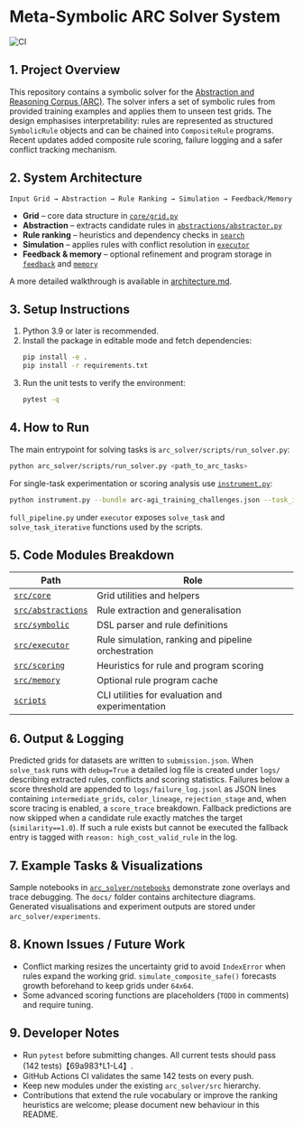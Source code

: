 # Meta-Symbolic ARC Solver System

![CI](https://github.com/BhavneetSinghYadav/REPO/actions/workflows/ci.yml/badge.svg)

## 1. Project Overview

This repository contains a symbolic solver for the [Abstraction and Reasoning Corpus (ARC)](https://github.com/arcprize/ARC-AGI-2).  The solver infers a set of symbolic rules from provided training examples and applies them to unseen test grids.  The design emphasises interpretability: rules are represented as structured `SymbolicRule` objects and can be chained into `CompositeRule` programs.  Recent updates added composite rule scoring, failure logging and a safer conflict tracking mechanism.

## 2. System Architecture

```
Input Grid → Abstraction → Rule Ranking → Simulation → Feedback/Memory
```

* **Grid** – core data structure in [`core/grid.py`](arc_solver/src/core/grid.py)
* **Abstraction** – extracts candidate rules in [`abstractions/abstractor.py`](arc_solver/src/abstractions/abstractor.py)
* **Rule ranking** – heuristics and dependency checks in [`search`](arc_solver/src/search)
* **Simulation** – applies rules with conflict resolution in [`executor`](arc_solver/src/executor)
* **Feedback & memory** – optional refinement and program storage in [`feedback`](arc_solver/src/feedback) and [`memory`](arc_solver/src/memory)

A more detailed walkthrough is available in [architecture.md](architecture.md).

## 3. Setup Instructions

1. Python 3.9 or later is recommended.
2. Install the package in editable mode and fetch dependencies:
   ```bash
   pip install -e .
   pip install -r requirements.txt
   ```
3. Run the unit tests to verify the environment:
   ```bash
   pytest -q
   ```

## 4. How to Run

The main entrypoint for solving tasks is `arc_solver/scripts/run_solver.py`:
```bash
python arc_solver/scripts/run_solver.py <path_to_arc_tasks>
```
For single-task experimentation or scoring analysis use [`instrument.py`](instrument.py):
```bash
python instrument.py --bundle arc-agi_training_challenges.json --task_id 00000001
```
`full_pipeline.py` under `executor` exposes `solve_task` and `solve_task_iterative` functions used by the scripts.

## 5. Code Modules Breakdown

| Path | Role |
| ---- | ---- |
| [`src/core`](arc_solver/src/core) | Grid utilities and helpers |
| [`src/abstractions`](arc_solver/src/abstractions) | Rule extraction and generalisation |
| [`src/symbolic`](arc_solver/src/symbolic) | DSL parser and rule definitions |
| [`src/executor`](arc_solver/src/executor) | Rule simulation, ranking and pipeline orchestration |
| [`src/scoring`](arc_solver/src/scoring) | Heuristics for rule and program scoring |
| [`src/memory`](arc_solver/src/memory) | Optional rule program cache |
| [`scripts`](arc_solver/scripts) | CLI utilities for evaluation and experimentation |

## 6. Output & Logging

Predicted grids for datasets are written to `submission.json`.  When `solve_task` runs with `debug=True` a detailed log file is created under `logs/` describing extracted rules, conflicts and scoring statistics.  Failures below a score threshold are appended to `logs/failure_log.jsonl` as JSON lines containing `intermediate_grids`, `color_lineage`, `rejection_stage` and, when score tracing is enabled, a `score_trace` breakdown.
Fallback predictions are now skipped when a candidate rule exactly matches the target (`similarity==1.0`).  If such a rule exists but cannot be executed the fallback entry is tagged with `reason: high_cost_valid_rule` in the log.

## 7. Example Tasks & Visualizations

Sample notebooks in [`arc_solver/notebooks`](arc_solver/notebooks) demonstrate zone overlays and trace debugging.  The `docs/` folder contains architecture diagrams.  Generated visualisations and experiment outputs are stored under `arc_solver/experiments`.

## 8. Known Issues / Future Work

* Conflict marking resizes the uncertainty grid to avoid `IndexError` when rules expand the working grid. `simulate_composite_safe()` forecasts growth beforehand to keep grids under `64x64`.
* Some advanced scoring functions are placeholders (`TODO` in comments) and require tuning.

## 9. Developer Notes

* Run `pytest` before submitting changes.  All current tests should pass (142 tests)【69a983†L1-L4】.
* GitHub Actions CI validates the same 142 tests on every push.
* Keep new modules under the existing `arc_solver/src` hierarchy.
* Contributions that extend the rule vocabulary or improve the ranking heuristics are welcome; please document new behaviour in this README.

